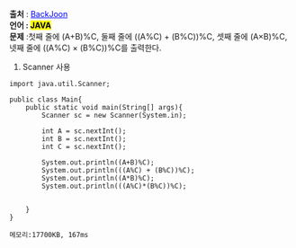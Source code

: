 **출처** : <a href="https://www.acmicpc.net/problem/1000" style="color: blue; text-decoration: underline;">BackJoon</a><br>
**언어 : <mark>JAVA**</mark><br>
**문제** :첫째 줄에 (A+B)%C, 둘째 줄에 ((A%C) + (B%C))%C, 셋째 줄에 (A×B)%C, 넷째 줄에 ((A%C) × (B%C))%C를 출력한다.<br>

1. Scanner 사용
```
import java.util.Scanner;

public class Main{
    public static void main(String[] args){
        Scanner sc = new Scanner(System.in);

        int A = sc.nextInt();
        int B = sc.nextInt();
        int C = sc.nextInt();

        System.out.println((A+B)%C);
        System.out.println(((A%C) + (B%C))%C);
        System.out.println((A*B)%C);
        System.out.println(((A%C)*(B%C))%C);
        

    }
}

메모리:17700KB, 167ms
```
